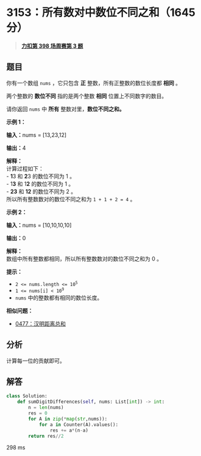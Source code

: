 # 3153：所有数对中数位不同之和（1645 分）


> <u>**[力扣第 398 场周赛第 3 题](https://leetcode.cn/problems/sum-of-digit-differences-of-all-pairs/)**</u>

## 题目

<p>你有一个数组 <code>nums</code> ，它只包含 <strong>正</strong> 整数，所有正整数的数位长度都 <strong>相同</strong> 。</p>

<p>两个整数的 <strong>数位不同</strong> 指的是两个整数 <b>相同</b> 位置上不同数字的数目。</p>

<p>请你返回 <code>nums</code> 中 <strong>所有</strong> 整数对里，<strong>数位不同之和。</strong></p>



<p><strong class="example">示例 1：</strong></p>

<div class="example-block">
<p><span class="example-io"><b>输入：</b>nums = [13,23,12]</span></p>

<p><b>输出：</b>4</p>

<p><strong>解释：</strong><br />
计算过程如下：<br />
- <strong>1</strong>3 和 <strong>2</strong>3 的数位不同为 1 。<br />
- 1<strong>3</strong> 和 1<strong>2</strong> 的数位不同为 1 。<br />
- <strong>23</strong> 和 <strong>12</strong> 的数位不同为 2 。<br />
所以所有整数数对的数位不同之和为 <code>1 + 1 + 2 = 4</code> 。</p>
</div>

<p><strong class="example">示例 2：</strong></p>

<div class="example-block">
<p><span class="example-io"><b>输入：</b>nums = [10,10,10,10]</span></p>

<p><span class="example-io"><b>输出：</b>0</span></p>

<p><strong>解释：</strong><br />
数组中所有整数都相同，所以所有整数数对的数位不同之和为 0 。</p>
</div>



<p><strong>提示：</strong></p>

<ul>
<li><code>2 &lt;= nums.length &lt;= 10<sup>5</sup></code></li>
<li><code>1 &lt;= nums[i] &lt; 10<sup>9</sup></code></li>
<li><code>nums</code> 中的整数都有相同的数位长度。</li>
</ul>


**相似问题：**
- [0477：汉明距离总和](/leetcode/0477)


## 分析

计算每一位的贡献即可。
## 解答


```python
class Solution:
    def sumDigitDifferences(self, nums: List[int]) -> int:
        n = len(nums)
        res = 0
        for A in zip(*map(str,nums)):
            for a in Counter(A).values():
                res += a*(n-a)
        return res//2
```
298 ms
